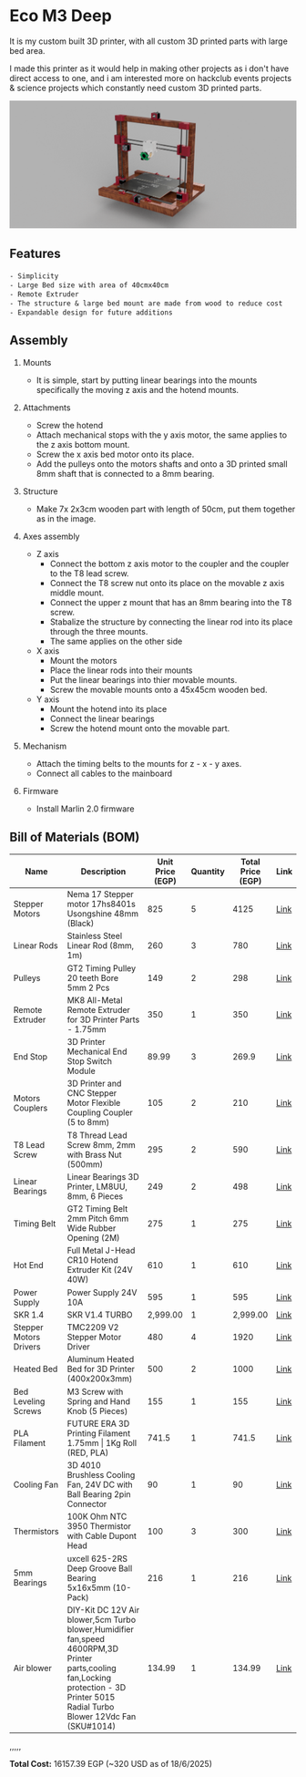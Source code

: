 # Eco M3 Deep
It is my custom built 3D printer, with all custom 3D printed parts with large bed area.

I made this printer as it would help in making other projects as i don't have direct access to one, and i am interested more on hackclub events projects & science projects which constantly need custom 3D printed parts.

![The Printer](./Rendered/ThePrinter.png)

## Features 
    - Simplicity
    - Large Bed size with area of 40cmx40cm
    - Remote Extruder
    - The structure & large bed mount are made from wood to reduce cost
    - Expandable design for future additions

## Assembly
1. Mounts 

    - It is simple, start by putting linear bearings into the mounts specifically the moving z axis and the hotend mounts. 
2. Attachments
    -  Screw the hotend
    - Attach mechanical stops with the y axis motor, the same applies to the z axis bottom mount.
    - Screw the x axis bed motor onto its place.
    - Add the pulleys onto the motors shafts and onto a 3D printed small 8mm shaft that is connected to a 8mm bearing.
3. Structure
    - Make 7x 2x3cm wooden part with length of 50cm, put them together as in the image.
4. Axes assembly
    - Z axis
        - Connect the bottom z axis motor to the coupler and the coupler to the T8 lead screw.
        - Connect the T8 screw nut onto its place on the movable z axis middle mount.
        - Connect the upper z mount that has an 8mm bearing into the T8 screw.
        - Stabalize the structure by connecting the linear rod into its place through the three mounts.
        - The same applies on the other side
    - X axis
        - Mount the motors
        - Place the linear rods into their mounts 
        - Put the linear bearings into thier movable mounts.
        - Screw the movable mounts onto a 45x45cm wooden bed.
    - Y axis
        - Mount the hotend into its place
        - Connect the linear bearings
        - Screw the hotend mount onto the movable part.
5. Mechanism
    - Attach the timing belts to the mounts for z - x - y axes.
    - Connect all cables to the mainboard
6. Firmware
    - Install Marlin 2.0 firmware

## Bill of Materials (BOM)


| Name                  | Description                                                                 | Unit Price (EGP) | Quantity | Total Price (EGP) | Link |
|-----------------------|-----------------------------------------------------------------------------|------------------|----------|-------------------|------|
| Stepper Motors        | Nema 17 Stepper motor 17hs8401s Usongshine 48mm (Black)                    | 825              | 5        | 4125              | [Link](https://www.amazon.eg/-/en/gp/product/B0969CFKLM/ref=ox_sc_act_title_1?smid=A26I4OU0GDWZ7W&psc=1) |
| Linear Rods           | Stainless Steel Linear Rod (8mm, 1m)                                        | 260              | 3        | 780               | [Link](https://www.amazon.eg/-/en/gp/product/B09Z3QJF1P/ref=ox_sc_act_title_2?smid=A3G2ZVUBEERR0N&psc=1) |
| Pulleys               | GT2 Timing Pulley 20 teeth Bore 5mm 2 Pcs                                   | 149              | 2        | 298               | [Link](https://www.amazon.eg/-/en/gp/product/B0969JNT3G/ref=ox_sc_act_title_2?smid=A26I4OU0GDWZ7W&psc=1) |
| Remote Extruder       | MK8 All-Metal Remote Extruder for 3D Printer Parts - 1.75mm                 | 350              | 1        | 350               | [Link](https://www.amazon.eg/-/en/gp/product/B0968WV7D8/ref=ox_sc_act_title_4?smid=A26I4OU0GDWZ7W&psc=1) |
| End Stop              | 3D Printer Mechanical End Stop Switch Module                                | 89.99            | 3        | 269.9             | [Link](https://www.amazon.eg/-/en/gp/product/B0968R6TJ8/ref=ox_sc_act_title_5?smid=A1G5VPUVPXBMQ6&psc=1) |
| Motors Couplers       | 3D Printer and CNC Stepper Motor Flexible Coupling Coupler (5 to 8mm)       | 105              | 2        | 210               | [Link](https://www.amazon.eg/-/en/gp/product/B0968ZBB2J/ref=ox_sc_act_title_6?smid=A26I4OU0GDWZ7W&psc=1) |
| T8 Lead Screw         | T8 Thread Lead Screw 8mm, 2mm with Brass Nut (500mm)                       | 295              | 2        | 590               | [Link](https://www.amazon.eg/-/en/gp/product/B0969HF39S/ref=ox_sc_act_title_7?smid=A22MDF17B7GE04&psc=1) |
| Linear Bearings       | Linear Bearings 3D Printer, LM8UU, 8mm, 6 Pieces                            | 249              | 2        | 498               | [Link](https://www.amazon.eg/-/en/gp/product/B0968Y5C94/ref=ox_sc_act_title_8?smid=A3HOVOH12T9VII&psc=1) |
| Timing Belt           | GT2 Timing Belt 2mm Pitch 6mm Wide Rubber Opening (2M)                      | 275              | 1        | 275               | [Link](https://www.amazon.eg/-/en/gp/product/B099DC5JK5/ref=ox_sc_act_title_9?smid=A26I4OU0GDWZ7W&psc=1) |
| Hot End               | Full Metal J-Head CR10 Hotend Extruder Kit (24V 40W)                        | 610              | 1        | 610               | [Link](https://www.amazon.eg/-/en/gp/product/B082WQVCKT/ref=ox_sc_act_title_10?smid=A3HOVOH12T9VII&psc=1) |
| Power Supply          | Power Supply 24V 10A                                                        | 595              | 1        | 595               | [Link](https://www.amazon.eg/-/en/gp/product/B0DR633KMW/ref=ox_sc_act_title_11?smid=A2DMKAT7ZKLGQN&psc=1) |
| SKR 1.4              | SKR V1.4 TURBO                                                              | 2,999.00         | 1        | 2,999.00          | [Link](https://www.amazon.eg/-/en/gp/product/B09BMGXJ8S/ref=ox_sc_act_title_12?smid=A3HOVOH12T9VII&psc=1) |
| Stepper Motors Drivers | TMC2209 V2 Stepper Motor Driver                                            | 480              | 4        | 1920              | [Link](https://www.amazon.eg/-/en/gp/product/B0DJZL2XPQ/ref=ox_sc_act_title_15?smid=ANKKSL5YJGFAH&psc=1) |
| Heated Bed            | Aluminum Heated Bed for 3D Printer (400x200x3mm)                            | 500              | 2        | 1000              | [Link](https://www.amazon.eg/-/en/gp/product/B099D8ZBVM/ref=ox_sc_act_title_1?smid=A2TUHD4CZOFOST&psc=1) |
| Bed Leveling Screws   | M3 Screw with Spring and Hand Knob (5 Pieces)                               | 155              | 1        | 155               | [Link](https://www.amazon.eg/-/en/gp/product/B0968XHW56/ref=ewc_pr_img_1?smid=A22MDF17B7GE04&psc=1) |
| PLA Filament          | FUTURE ERA 3D Printing Filament 1.75mm \| 1Kg Roll (RED, PLA)               | 741.5            | 1        | 741.5             | [Link](https://www.amazon.eg/-/en/gp/product/B0F5X34KG2/ref=ewc_pr_img_1?smid=A3TF4AIIHFQJ8B&th=1) |
| Cooling Fan           | 3D 4010 Brushless Cooling Fan, 24V DC with Ball Bearing 2pin Connector      | 90               | 1        | 90                | [Link](https://www.amazon.eg/-/en/gp/product/B0DJ9R2ZJ3/ref=ewc_pr_img_1?smid=A2DMKAT7ZKLGQN&psc=1) |
| Thermistors           | 100K Ohm NTC 3950 Thermistor with Cable Dupont Head                         | 100              | 3        | 300               | [Link](https://www.amazon.eg/-/en/gp/product/B09MSPWTM5/ref=ewc_pr_img_1?smid=A26I4OU0GDWZ7W&psc=1) |
| 5mm Bearings          | uxcell 625-2RS Deep Groove Ball Bearing 5x16x5mm (10-Pack)                 | 216              | 1        | 216               | [Link](https://www.amazon.eg/-/en/gp/product/B07TML6YP4/ref=ox_sc_act_title_1?smid=A24L91U83A8RCR&psc=1) |
|Air blower             | DIY-Kit DC 12V Air blower,5cm Turbo blower,Humidifier fan,speed 4600RPM,3D Printer parts,cooling fan,Locking protection - 3D Printer 5015 Radial Turbo Blower 12Vdc Fan (SKU#1014) | 134.99 | 1 | 134.99 | [Link](https://www.amazon.eg/-/en/gp/product/B0D9TDTDCH/ref=ewc_pr_img_1?smid=A1G5VPUVPXBMQ6&psc=1)
,,,,,


**Total Cost:** 16157.39 EGP (~320 USD as of 18/6/2025)